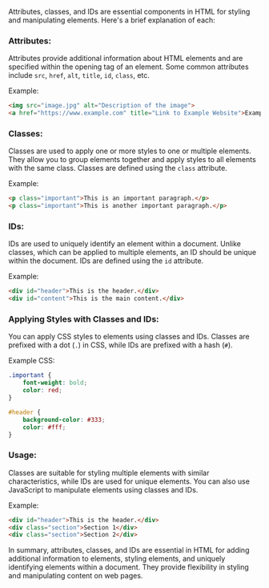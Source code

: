 Attributes, classes, and IDs are essential components in HTML for styling and manipulating elements. Here's a brief explanation of each:

### Attributes:
Attributes provide additional information about HTML elements and are specified within the opening tag of an element. Some common attributes include `src`, `href`, `alt`, `title`, `id`, `class`, etc.

Example:
```html
<img src="image.jpg" alt="Description of the image">
<a href="https://www.example.com" title="Link to Example Website">Example</a>
```

### Classes:
Classes are used to apply one or more styles to one or multiple elements. They allow you to group elements together and apply styles to all elements with the same class. Classes are defined using the `class` attribute.

Example:
```html
<p class="important">This is an important paragraph.</p>
<p class="important">This is another important paragraph.</p>
```

### IDs:
IDs are used to uniquely identify an element within a document. Unlike classes, which can be applied to multiple elements, an ID should be unique within the document. IDs are defined using the `id` attribute.

Example:
```html
<div id="header">This is the header.</div>
<div id="content">This is the main content.</div>
```

### Applying Styles with Classes and IDs:
You can apply CSS styles to elements using classes and IDs. Classes are prefixed with a dot (`.`) in CSS, while IDs are prefixed with a hash (`#`).

Example CSS:
```css
.important {
    font-weight: bold;
    color: red;
}

#header {
    background-color: #333;
    color: #fff;
}
```

### Usage:
Classes are suitable for styling multiple elements with similar characteristics, while IDs are used for unique elements. You can also use JavaScript to manipulate elements using classes and IDs.

Example:
```html
<div id="header">This is the header.</div>
<div class="section">Section 1</div>
<div class="section">Section 2</div>
```

In summary, attributes, classes, and IDs are essential in HTML for adding additional information to elements, styling elements, and uniquely identifying elements within a document. They provide flexibility in styling and manipulating content on web pages.